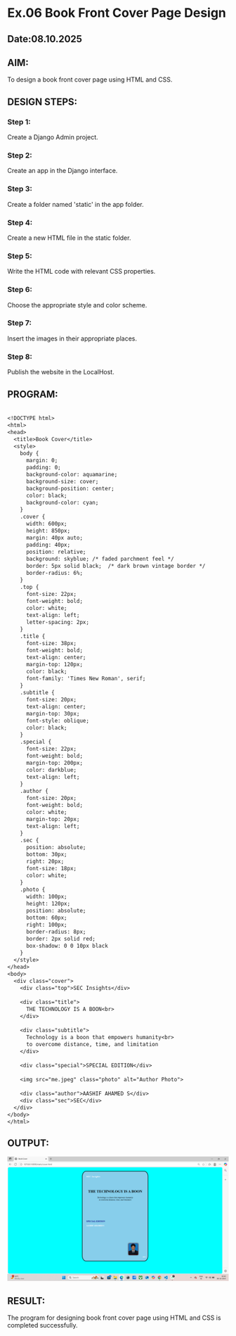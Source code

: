 # Ex.06 Book Front Cover Page Design
## Date:08.10.2025

## AIM:
To design a book front cover page using HTML and CSS.

## DESIGN STEPS:

### Step 1:
Create a Django Admin project.

### Step 2:
Create an app in the Django interface.

### Step 3:
Create a folder named 'static' in the app folder.

### Step 4:
Create a new HTML file in the static folder.

### Step 5:
Write the HTML code with relevant CSS properties.

### Step 6:
Choose the appropriate style and color scheme.

### Step 7:
Insert the images in their appropriate places.

### Step 8:
Publish the website in the LocalHost.

## PROGRAM:
```

<!DOCTYPE html>
<html>
<head>
  <title>Book Cover</title>
  <style>
    body {
      margin: 0;
      padding: 0;
      background-color: aquamarine;
      background-size: cover;
      background-position: center;
      color: black;
      background-color: cyan;
    }
    .cover {
      width: 600px;
      height: 850px;
      margin: 40px auto;
      padding: 40px;
      position: relative;
      background: skyblue; /* faded parchment feel */
      border: 5px solid black;  /* dark brown vintage border */
      border-radius: 6%;
    }
    .top {
      font-size: 22px;
      font-weight: bold;
      color: white;
      text-align: left;
      letter-spacing: 2px;
    }
    .title {
      font-size: 38px;
      font-weight: bold;
      text-align: center;
      margin-top: 120px;
      color: black;
      font-family: 'Times New Roman', serif;
    }
    .subtitle {
      font-size: 20px;
      text-align: center;
      margin-top: 30px;
      font-style: oblique;
      color: black;
    }
    .special {
      font-size: 22px;
      font-weight: bold;
      margin-top: 200px;
      color: darkblue;
      text-align: left;
    }
    .author {
      font-size: 20px;
      font-weight: bold;
      color: white;
      margin-top: 20px;
      text-align: left;
    }
    .sec {
      position: absolute;
      bottom: 30px;
      right: 20px;
      font-size: 18px;
      color: white;
    }
    .photo {
      width: 100px;
      height: 120px;
      position: absolute;
      bottom: 60px;
      right: 100px;
      border-radius: 8px;
      border: 2px solid red;
      box-shadow: 0 0 10px black
    }
  </style>
</head>
<body>
  <div class="cover">
    <div class="top">SEC Insights</div>
    
    <div class="title">
      THE TECHNOLOGY IS A BOON<br>
    </div>
    
    <div class="subtitle">
      Technology is a boon that empowers humanity<br>
      to overcome distance, time, and limitation
    </div>
    
    <div class="special">SPECIAL EDITION</div>
    
    <img src="me.jpeg" class="photo" alt="Author Photo">
    
    <div class="author">AASHIF AHAMED S</div>
    <div class="sec">SEC</div>
  </div>
</body>
</html>

```

## OUTPUT:
![alt text](OP-6.png)


## RESULT:
The program for designing book front cover page using HTML and CSS is completed successfully.
